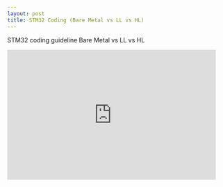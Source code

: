 ```yaml
---
layout: post
title: STM32 Coding (Bare Metal vs LL vs HL)
---
```

STM32 coding guideline
Bare Metal vs LL vs HL
<iframe src="https://docs.google.com/presentation/d/e/2PACX-1vT3jyj5fVSN7YVbz4PzIhay4ugXgmFiYnsKHlIEYsEG5BG1vj75xGxdYqxDCLsyeLOAIwPKMmbKkkoY/embed?start=false&loop=false&delayms=3000" frameborder="0" width="480" height="299" allowfullscreen="true" mozallowfullscreen="true" webkitallowfullscreen="true"></iframe>
